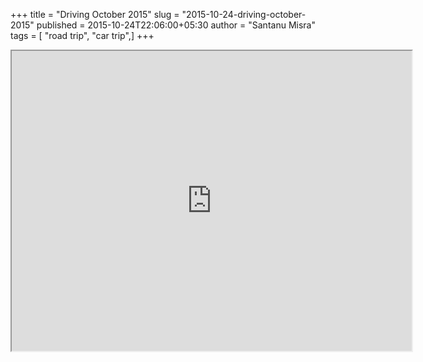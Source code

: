 +++
title = "Driving October 2015"
slug = "2015-10-24-driving-october-2015"
published = 2015-10-24T22:06:00+05:30
author = "Santanu Misra"
tags = [ "road trip", "car trip",]
+++

<iframe src="https://www.google.com/maps/d/embed?mid=1I9hXjM5qvQmD3Od4NzeBdXkglhU&ehbc=2E312F" width="640" height="480"></iframe>